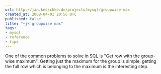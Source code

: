 ```yaml
---
url: http://jan.kneschke.de/projects/mysql/groupwise-max
created_at: 2008-04-01 20:56 UTC
published: false
title: "~jk groupwise max"
tags:
- mysql
- reference
- tips
---
```


One of the common problems to solve in SQL is "Get row with the group-wise maximum". Getting just the maximum for the group is simple, getting the full row which is belonging to the maximum is the interesting step.
